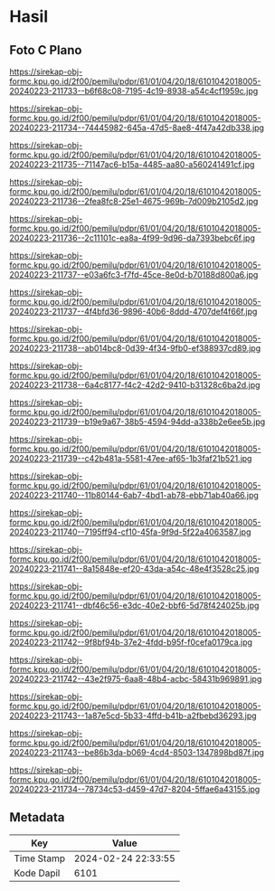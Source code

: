 # Hasil

## Foto C Plano

https://sirekap-obj-formc.kpu.go.id/2f00/pemilu/pdpr/61/01/04/20/18/6101042018005-20240223-211733--b6f68c08-7195-4c19-8938-a54c4cf1959c.jpg

https://sirekap-obj-formc.kpu.go.id/2f00/pemilu/pdpr/61/01/04/20/18/6101042018005-20240223-211734--74445982-645a-47d5-8ae8-4f47a42db338.jpg

https://sirekap-obj-formc.kpu.go.id/2f00/pemilu/pdpr/61/01/04/20/18/6101042018005-20240223-211735--71147ac6-b15a-4485-aa80-a560241491cf.jpg

https://sirekap-obj-formc.kpu.go.id/2f00/pemilu/pdpr/61/01/04/20/18/6101042018005-20240223-211736--2fea8fc8-25e1-4675-969b-7d009b2105d2.jpg

https://sirekap-obj-formc.kpu.go.id/2f00/pemilu/pdpr/61/01/04/20/18/6101042018005-20240223-211736--2c11101c-ea8a-4f99-9d96-da7393bebc6f.jpg

https://sirekap-obj-formc.kpu.go.id/2f00/pemilu/pdpr/61/01/04/20/18/6101042018005-20240223-211737--e03a6fc3-f7fd-45ce-8e0d-b70188d800a6.jpg

https://sirekap-obj-formc.kpu.go.id/2f00/pemilu/pdpr/61/01/04/20/18/6101042018005-20240223-211737--4f4bfd36-9896-40b6-8ddd-4707def4f66f.jpg

https://sirekap-obj-formc.kpu.go.id/2f00/pemilu/pdpr/61/01/04/20/18/6101042018005-20240223-211738--ab014bc8-0d39-4f34-9fb0-ef388937cd89.jpg

https://sirekap-obj-formc.kpu.go.id/2f00/pemilu/pdpr/61/01/04/20/18/6101042018005-20240223-211738--6a4c8177-f4c2-42d2-9410-b31328c6ba2d.jpg

https://sirekap-obj-formc.kpu.go.id/2f00/pemilu/pdpr/61/01/04/20/18/6101042018005-20240223-211739--b19e9a67-38b5-4594-94dd-a338b2e6ee5b.jpg

https://sirekap-obj-formc.kpu.go.id/2f00/pemilu/pdpr/61/01/04/20/18/6101042018005-20240223-211739--c42b481a-5581-47ee-af65-1b3faf21b521.jpg

https://sirekap-obj-formc.kpu.go.id/2f00/pemilu/pdpr/61/01/04/20/18/6101042018005-20240223-211740--11b80144-6ab7-4bd1-ab78-ebb71ab40a66.jpg

https://sirekap-obj-formc.kpu.go.id/2f00/pemilu/pdpr/61/01/04/20/18/6101042018005-20240223-211740--7195ff94-cf10-45fa-9f9d-5f22a4063587.jpg

https://sirekap-obj-formc.kpu.go.id/2f00/pemilu/pdpr/61/01/04/20/18/6101042018005-20240223-211741--8a15848e-ef20-43da-a54c-48e4f3528c25.jpg

https://sirekap-obj-formc.kpu.go.id/2f00/pemilu/pdpr/61/01/04/20/18/6101042018005-20240223-211741--dbf46c56-e3dc-40e2-bbf6-5d78f424025b.jpg

https://sirekap-obj-formc.kpu.go.id/2f00/pemilu/pdpr/61/01/04/20/18/6101042018005-20240223-211742--9f8bf94b-37e2-4fdd-b95f-f0cefa0179ca.jpg

https://sirekap-obj-formc.kpu.go.id/2f00/pemilu/pdpr/61/01/04/20/18/6101042018005-20240223-211742--43e2f975-6aa8-48b4-acbc-58431b969891.jpg

https://sirekap-obj-formc.kpu.go.id/2f00/pemilu/pdpr/61/01/04/20/18/6101042018005-20240223-211743--1a87e5cd-5b33-4ffd-b41b-a2fbebd36293.jpg

https://sirekap-obj-formc.kpu.go.id/2f00/pemilu/pdpr/61/01/04/20/18/6101042018005-20240223-211743--be86b3da-b069-4cd4-8503-1347898bd87f.jpg

https://sirekap-obj-formc.kpu.go.id/2f00/pemilu/pdpr/61/01/04/20/18/6101042018005-20240223-211734--78734c53-d459-47d7-8204-5ffae6a43155.jpg


## Metadata

| Key        | Value               |
| ---------- | ------------------- |
| Time Stamp | 2024-02-24 22:33:55 |
| Kode Dapil | 6101                |



